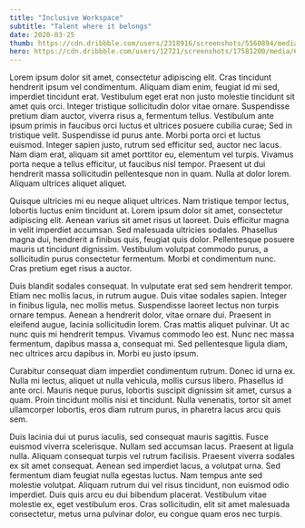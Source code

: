 ```yaml
---
title: "Inclusive Workspace"
subtitle: "Talent where it belongs"
date: 2020-03-25
thumb: https://cdn.dribbble.com/users/2318916/screenshots/5560894/media/2a53bdd18dac661a8778ebe0b07b0402.jpg?compress=1&resize=1600x1200&vertical=top
hero: https://cdn.dribbble.com/users/12721/screenshots/17581200/media/69da4c7a4f5189ee953043f92071b85b.png?compress=1&resize=1600x1200&vertical=top
---
```

Lorem ipsum dolor sit amet, consectetur adipiscing elit. Cras tincidunt hendrerit ipsum vel condimentum. Aliquam diam enim, feugiat id mi sed, imperdiet tincidunt erat. Vestibulum eget erat non justo molestie tincidunt sit amet quis orci. Integer tristique sollicitudin dolor vitae ornare. Suspendisse pretium diam auctor, viverra risus a, fermentum tellus. Vestibulum ante ipsum primis in faucibus orci luctus et ultrices posuere cubilia curae; Sed in tristique velit. Suspendisse id purus ante. Morbi porta orci et luctus euismod. Integer sapien justo, rutrum sed efficitur sed, auctor nec lacus. Nam diam erat, aliquam sit amet porttitor eu, elementum vel turpis. Vivamus porta neque a tellus efficitur, ut faucibus nisl tempor. Praesent ut dui hendrerit massa sollicitudin pellentesque non in quam. Nulla at dolor lorem. Aliquam ultrices aliquet aliquet.

Quisque ultricies mi eu neque aliquet ultrices. Nam tristique tempor lectus, lobortis luctus enim tincidunt at. Lorem ipsum dolor sit amet, consectetur adipiscing elit. Aenean varius sit amet risus ut laoreet. Duis efficitur magna in velit imperdiet accumsan. Sed malesuada ultricies sodales. Phasellus magna dui, hendrerit a finibus quis, feugiat quis dolor. Pellentesque posuere mauris ut tincidunt dignissim. Vestibulum volutpat commodo purus, a sollicitudin purus consectetur fermentum. Morbi et condimentum nunc. Cras pretium eget risus a auctor.

Duis blandit sodales consequat. In vulputate erat sed sem hendrerit tempor. Etiam nec mollis lacus, in rutrum augue. Duis vitae sodales sapien. Integer in finibus ligula, nec mollis metus. Suspendisse laoreet lectus non turpis ornare tempus. Aenean a hendrerit dolor, vitae ornare dui. Praesent in eleifend augue, lacinia sollicitudin lorem. Cras mattis aliquet pulvinar. Ut ac nunc quis mi hendrerit tempus. Vivamus commodo leo est. Nunc nec massa fermentum, dapibus massa a, consequat mi. Sed pellentesque ligula diam, nec ultrices arcu dapibus in. Morbi eu justo ipsum.

Curabitur consequat diam imperdiet condimentum rutrum. Donec id urna ex. Nulla mi lectus, aliquet ut nulla vehicula, mollis cursus libero. Phasellus id ante orci. Mauris neque purus, lobortis suscipit dignissim sit amet, cursus a quam. Proin tincidunt mollis nisi et tincidunt. Nulla venenatis, tortor sit amet ullamcorper lobortis, eros diam rutrum purus, in pharetra lacus arcu quis sem.

Duis lacinia dui ut purus iaculis, sed consequat mauris sagittis. Fusce euismod viverra scelerisque. Nullam sed accumsan lacus. Praesent at ligula nulla. Aliquam consequat turpis vel rutrum facilisis. Praesent viverra sodales ex sit amet consequat. Aenean sed imperdiet lacus, a volutpat urna. Sed fermentum diam feugiat nulla egestas luctus. Nam tempus ante sed molestie volutpat. Aliquam rutrum dui vel risus tincidunt, non euismod odio imperdiet. Duis quis arcu eu dui bibendum placerat. Vestibulum vitae molestie ex, eget vestibulum eros. Cras sollicitudin, elit sit amet malesuada consectetur, metus urna pulvinar dolor, eu congue quam eros nec turpis.